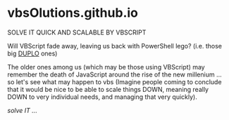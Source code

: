 vbsOlutions.github.io
=====================

SOLVE IT QUICK AND SCALABLE BY VBSCRIPT

Will VBScript fade away, leaving us back with PowerShell lego? (i.e. those big [DUPLO](http://www.lego.com/en-us/duplo) ones)

The older ones among us (which may be those using VBScript) may remember the death of JavaScript around the rise of the new millenium ... so let's see what may happen to vbs (Imagine people coming to conclude that it would be nice to be able to scale things DOWN, meaning really DOWN to very individual needs, and managing that very quickly).

*solve IT ...*
